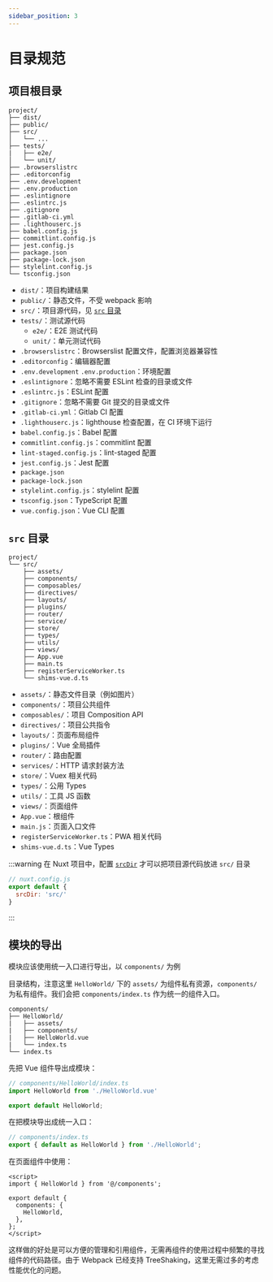 ```yaml
---
sidebar_position: 3
---
```


# 目录规范

## 项目根目录

```:no-line-numbers
project/
├── dist/
├── public/
├── src/
│   └── ...
├── tests/
|   ├── e2e/
│   └── unit/
├── .browserslistrc
├── .editorconfig
├── .env.development
├── .env.production
├── .eslintignore
├── .eslintrc.js
├── .gitignore
├── .gitlab-ci.yml
├── .lighthouserc.js
├── babel.config.js
├── commitlint.config.js
├── jest.config.js
├── package.json
├── package-lock.json
├── stylelint.config.js
└── tsconfig.json
```

- `dist/`：项目构建结果
- `public/`：静态文件，不受 webpack 影响
- `src/`：项目源代码，见 [`src` 目录](#src-目录)
- `tests/`：测试源代码
  - `e2e/`：E2E 测试代码
  - `unit/`：单元测试代码
- `.browserslistrc`：Browserslist 配置文件，配置浏览器兼容性
- `.editorconfig`：编辑器配置
- `.env.development` `.env.production`：环境配置
- `.eslintignore`：忽略不需要 ESLint 检查的目录或文件
- `.eslintrc.js`：ESLint 配置
- `.gitignore`：忽略不需要 Git 提交的目录或文件
- `.gitlab-ci.yml`：Gitlab CI 配置
- `.lighthouserc.js`：lighthouse 检查配置，在 CI 环境下运行
- `babel.config.js`：Babel 配置
- `commitlint.config.js`：commitlint 配置
- `lint-staged.config.js`：lint-staged 配置
- `jest.config.js`：Jest 配置
- `package.json`
- `package-lock.json`
- `stylelint.config.js`：stylelint 配置
- `tsconfig.json`：TypeScript 配置
- `vue.config.json`：Vue CLI 配置

## `src` 目录

```:no-line-numbers
project/
└── src/
    ├── assets/
    ├── components/
    ├── composables/
    ├── directives/
    ├── layouts/
    ├── plugins/
    ├── router/
    ├── service/
    ├── store/
    ├── types/
    ├── utils/
    ├── views/
    ├── App.vue
    ├── main.ts
    ├── registerServiceWorker.ts
    └── shims-vue.d.ts
```

- `assets/`：静态文件目录（例如图片）
- `components/`：项目公共组件
- `composables/`：项目 Composition API
- `directives/`：项目公共指令
- `layouts/`：页面布局组件
- `plugins/`：Vue 全局插件
- `router/`：路由配置
- `services/`：HTTP 请求封装方法
- `store/`：Vuex 相关代码
- `types/`：公用 Types
- `utils/`：工具 JS 函数
- `views/`：页面组件
- `App.vue`：根组件
- `main.js`：页面入口文件
- `registerServiceWorker.ts`：PWA 相关代码
- `shims-vue.d.ts`：Vue Types

:::warning
在 Nuxt 项目中，配置 [`srcDir`](https://nuxtjs.org/docs/configuration-glossary/configuration-srcdir) 才可以把项目源代码放进 `src/` 目录

```js
// nuxt.config.js
export default {
  srcDir: 'src/'
}
```
:::

## 模块的导出

模块应该使用统一入口进行导出，以 `components/` 为例

目录结构，注意这里 `HelloWorld/` 下的 `assets/` 为组件私有资源，`components/` 为私有组件。我们会把 `components/index.ts` 作为统一的组件入口。

```:no-line-numbers
components/
├── HelloWorld/
|   ├── assets/
|   ├── components/
|   ├── HelloWorld.vue
|   └── index.ts
└── index.ts
```

先把 Vue 组件导出成模块：

```js
// components/HelloWorld/index.ts
import HelloWorld from './HelloWorld.vue'

export default HelloWorld;
```

在把模块导出成统一入口：

```js
// components/index.ts
export { default as HelloWorld } from './HelloWorld';
```

在页面组件中使用：

```vue
<script>
import { HelloWorld } from '@/components';

export default {
  components: {
    HelloWorld,
  },
};
</script>
```

这样做的好处是可以方便的管理和引用组件，无需再组件的使用过程中频繁的寻找组件的代码路径。由于 Webpack 已经支持 TreeShaking，这里无需过多的考虑性能优化的问题。
